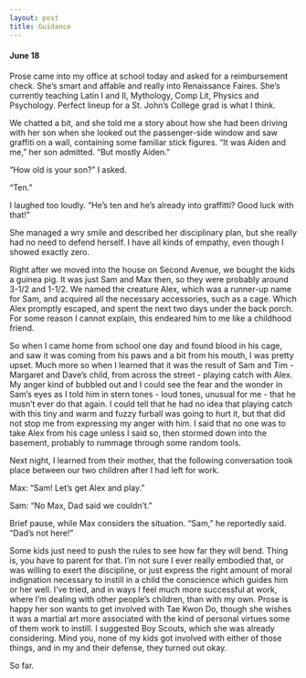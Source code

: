 ```yaml
---
layout: post
title: Guidance
---
```

#### June 18

Prose came into my office at school today and asked for a reimbursement check. She’s smart and affable and really into Renaissance Faires. She’s currently teaching Latin I and II, Mythology, Comp Lit, Physics and Psychology. Perfect lineup for a St. John’s College grad is what I think.

We chatted a bit, and she told me a story about how she had been driving with her son when she looked out the passenger-side window and saw graffiti on a wall, containing some familiar stick figures. “It was Aiden and me,” her son admitted. “But mostly Aiden.”

“How old is your son?” I asked.

“Ten.”

I laughed too loudly. “He’s ten and he’s already into graffitti? Good luck with that!” 

She managed a wry smile and described her disciplinary plan, but she really had no need to defend herself. I have all kinds of empathy, even though I showed exactly zero.

Right after we moved into the house on Second Avenue, we bought the kids a guinea pig. It was just Sam and Max then, so they were probably around 3-1/2 and 1-1/2. We named the creature Alex, which was a runner-up name for Sam, and acquired all the necessary accessories, such as a cage. Which Alex promptly escaped, and spent the next two days under the back porch. For some reason I cannot explain, this endeared him to me like a childhood friend.

So when I came home from school one day and found blood in his cage, and saw it was coming from his paws and a bit from his mouth, I was pretty upset. Much more so when I learned that it was the result of Sam and Tim - Margaret and Dave’s child, from across the street - playing catch with Alex. My anger kind of bubbled out and I could see the fear and the wonder in Sam’s eyes as I told him in stern tones - loud tones, unusual for me - that he musn’t ever do that again. I could tell that he had no idea that playing catch with this tiny and warm and fuzzy furball was going to hurt it, but that did not stop me from expressing my anger with him. I said that no one was to take Alex from his cage unless I said so, then stormed down into the basement, probably to rummage through some random tools.

Next night, I learned from their mother, that the following conversation took place between our two children after I had left for work. 

Max: “Sam! Let’s get Alex and play.”

Sam: “No Max, Dad said we couldn’t.”

Brief pause, while Max considers the situation. “Sam,” he reportedly said. “Dad’s not here!”

Some kids just need to push the rules to see how far they will bend. Thing is, you have to parent for that. I’m not sure I ever really embodied that, or was willing to exert the discipline, or just express the right amount of moral indignation necessary to instill in a child the conscience which guides him or her well. I’ve tried, and in ways I feel much more successful at work, where I’m dealing with other people’s children, than with my own. Prose is happy her son wants to get involved with Tae Kwon Do, though she wishes it was a martial art more associated with the kind of personal virtues some of them work to instill. I suggested Boy Scouts, which she was already considering. Mind you, none of my kids got involved with either of those things, and in my and their defense, they turned out okay.

So far.
